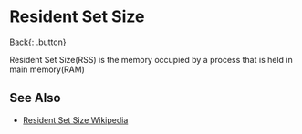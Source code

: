 # Resident Set Size

[Back](../index.md#cparch){: .button}

Resident Set Size(RSS) is the memory occupied by a process that is held in main memory(RAM)

## See Also

- [Resident Set Size Wikipedia](https://en.wikipedia.org/wiki/Resident_set_size)

